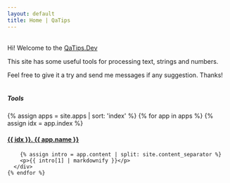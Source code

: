 ```yaml
---
layout: default
title: Home | QaTips
---
```


<br>
Hi! Welcome to the <a href="{{site.url}}">QaTips.Dev</a>

This site has some useful tools for processing text, strings and numbers.

Feel free to give it a try and send me messages if any suggestion. Thanks!
<br>
<br>

##### Tools

<div class="container">
  <div class="row row-cols-3">
    {% assign apps = site.apps | sort: 'index' %}
    {% for app in apps %}
      {% assign idx = app.index %}
      <div class="col border p-2 pb-0">
        <a
          {% if app.link %}
            href="{{ app.link }}" target="_blank"
          {% else %}
            href="{{ app.url }}"
          {% endif %}
        >
          <h4>{{ idx }}. {{ app.name }}</h4>
        </a>

        {% assign intro = app.content | split: site.content_separator %}
        <p>{{ intro[1] | markdownify }}</p>
      </div>
    {% endfor %}
  </div>
</div>
<br>
